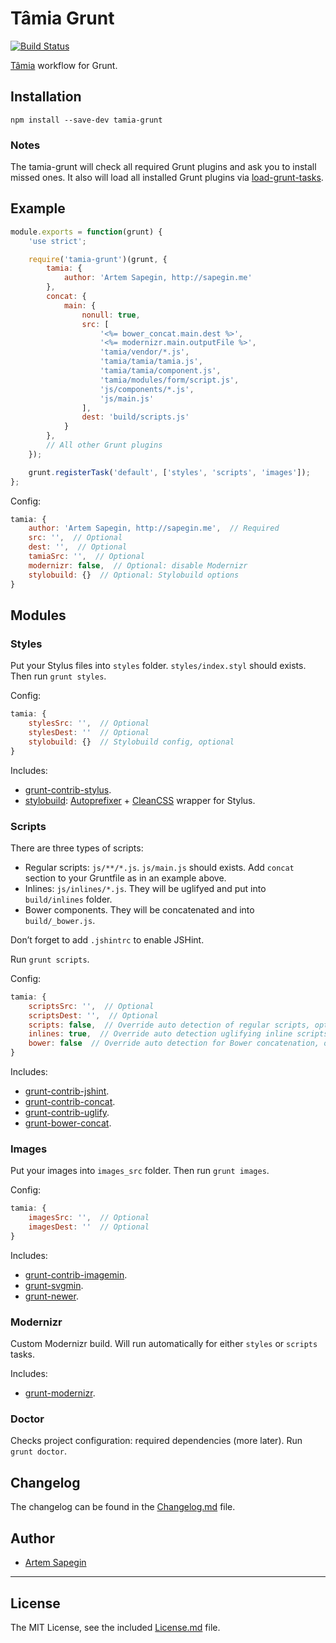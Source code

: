 # Tâmia Grunt

[![Build Status](https://travis-ci.org/tamiadev/tamia-grunt.png)](https://travis-ci.org/tamiadev/tamia-grunt)

[Tâmia](http://sapegin.github.io/tamia/) workflow for Grunt.


## Installation

```
npm install --save-dev tamia-grunt
```


### Notes

The tamia-grunt will check all required Grunt plugins and ask you to install missed ones. It also will load all installed Grunt plugins via [load-grunt-tasks](https://github.com/sindresorhus/load-grunt-tasks).


## Example

```js
module.exports = function(grunt) {
	'use strict';

	require('tamia-grunt')(grunt, {
		tamia: {
			author: 'Artem Sapegin, http://sapegin.me'
		},
		concat: {
			main: {
				nonull: true,
				src: [
					'<%= bower_concat.main.dest %>',
					'<%= modernizr.main.outputFile %>',
					'tamia/vendor/*.js',
					'tamia/tamia/tamia.js',
					'tamia/tamia/component.js',
					'tamia/modules/form/script.js',
					'js/components/*.js',
					'js/main.js'
				],
				dest: 'build/scripts.js'
			}
		},
		// All other Grunt plugins
	});

	grunt.registerTask('default', ['styles', 'scripts', 'images']);
};
```

Config:

```js
tamia: {
	author: 'Artem Sapegin, http://sapegin.me',  // Required
	src: '',  // Optional
	dest: '',  // Optional
	tamiaSrc: '',  // Optional
	modernizr: false,  // Optional: disable Modernizr
	stylobuild: {}  // Optional: Stylobuild options
}
```

## Modules

### Styles

Put your Stylus files into `styles` folder. `styles/index.styl` should exists. Then run `grunt styles`.

Config:

```js
tamia: {
	stylesSrc: '',  // Optional
	stylesDest: ''  // Optional
	stylobuild: {}  // Stylobuild config, optional
}
```

Includes:

* [grunt-contrib-stylus](https://github.com/gruntjs/grunt-contrib-stylus).
* [stylobuild](https://github.com/kizu/stylobuild): [Autoprefixer](https://github.com/ai/autoprefixer) + [CleanCSS](https://github.com/jakubpawlowicz/clean-css) wrapper for Stylus.

### Scripts

There are three types of scripts:

* Regular scripts: `js/**/*.js`. `js/main.js` should exists. Add `concat` section to your Gruntfile as in an example above.
* Inlines: `js/inlines/*.js`. They will be uglifyed and put into `build/inlines` folder.
* Bower components. They will be concatenated and into `build/_bower.js`.

Don’t forget to add `.jshintrc` to enable JSHint.

Run `grunt scripts`.

Config:

```js
tamia: {
	scriptsSrc: '',  // Optional
	scriptsDest: '',  // Optional
	scripts: false,  // Override auto detection of regular scripts, optional
	inlines: true,  // Override auto detection uglifying inline scripts, optional
	bower: false  // Override auto detection for Bower concatenation, optional
}
```

Includes:

* [grunt-contrib-jshint](https://github.com/gruntjs/grunt-contrib-jshint).
* [grunt-contrib-concat](https://github.com/gruntjs/grunt-contrib-concat).
* [grunt-contrib-uglify](https://github.com/gruntjs/grunt-contrib-uglify).
* [grunt-bower-concat](https://github.com/sapegin/grunt-bower-concat).

### Images

Put your images into `images_src` folder. Then run `grunt images`.

Config:

```js
tamia: {
	imagesSrc: '',  // Optional
	imagesDest: ''  // Optional
}
```

Includes:

* [grunt-contrib-imagemin](https://github.com/gruntjs/grunt-contrib-imagemin).
* [grunt-svgmin](https://github.com/sindresorhus/grunt-svgmin).
* [grunt-newer](https://github.com/tschaub/grunt-newer).

### Modernizr

Custom Modernizr build. Will run automatically for either `styles` or `scripts` tasks.

Includes:

* [grunt-modernizr](https://github.com/Modernizr/grunt-modernizr).

### Doctor

Checks project configuration: required dependencies (more later). Run `grunt doctor`.

## Changelog

The changelog can be found in the [Changelog.md](Changelog.md) file.

## Author

* [Artem Sapegin](http://sapegin.me/)

---

## License

The MIT License, see the included [License.md](License.md) file.
